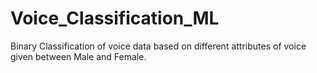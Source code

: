 # Voice_Classification_ML
Binary Classification of voice data based on different attributes of voice given between Male and Female. 


                                   
